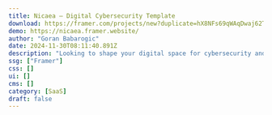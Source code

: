 ```yaml
---
title: Nicaea — Digital Cybersecurity Template
download: https://framer.com/projects/new?duplicate=hX8NFs69qWAqDwaj62Tn&via=babarogic&duplicateType=siteTemplate
demo: https://nicaea.framer.website/
author: "Goran Babarogic"
date: 2024-11-30T08:11:40.891Z
description: "Looking to shape your digital space for cybersecurity and AI? Nicaea is the ideal Framer template for agencies and startups."
ssg: ["Framer"]
css: []
ui: []
cms: []
category: [SaaS]
draft: false
---
```

